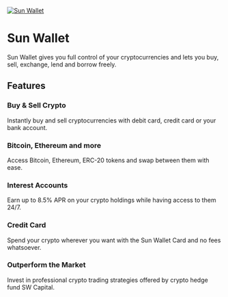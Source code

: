 [![Sun Wallet](https://github.com/swcapital/sunwallet_ios/blob/master/banner.png)](https://sunwallet.com)
# Sun Wallet
Sun Wallet gives you full control of your cryptocurrencies and lets you buy, sell, exchange, lend and borrow freely.

## Features
### Buy & Sell Crypto
Instantly buy and sell cryptocurrencies with debit card, credit card or your bank account.
### Bitcoin, Ethereum and more
Access Bitcoin, Ethereum, ERC-20 tokens and swap between them with ease.
### Interest Accounts
Earn up to 8.5% APR on your crypto holdings while having access to them 24/7.
### Credit Card
Spend your crypto wherever you want with the Sun Wallet Card and no fees whatsoever.
### Outperform the Market
Invest in professional crypto trading strategies offered by crypto hedge fund SW Capital.
